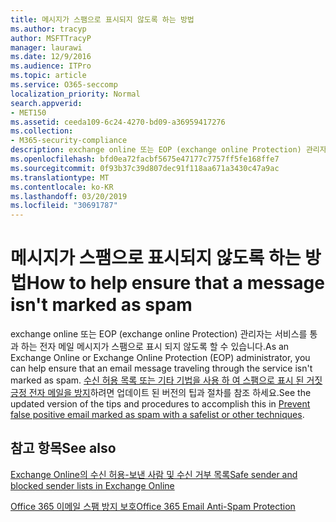 ```yaml
---
title: 메시지가 스팸으로 표시되지 않도록 하는 방법
ms.author: tracyp
author: MSFTTracyP
manager: laurawi
ms.date: 12/9/2016
ms.audience: ITPro
ms.topic: article
ms.service: O365-seccomp
localization_priority: Normal
search.appverid:
- MET150
ms.assetid: ceeda109-6c24-4270-bd09-a36959417276
ms.collection:
- M365-security-compliance
description: exchange online 또는 EOP (exchange online Protection) 관리자는 서비스를 통과 하는 전자 메일 메시지가 스팸으로 표시 되지 않도록 할 수 있습니다. 수신 허용 목록 또는 기타 기법을 사용 하 여 스팸으로 표시 된 거짓 긍정 전자 메일을 방지 하려면 업데이트 된 버전의 팁과 절차를 참조 하세요.
ms.openlocfilehash: bfd0ea72facbf5675e47177c7757ff5fe168ffe7
ms.sourcegitcommit: 0f93b37c39d807dec91f118aa671a3430c47a9ac
ms.translationtype: MT
ms.contentlocale: ko-KR
ms.lasthandoff: 03/20/2019
ms.locfileid: "30691787"
---
```

# <a name="how-to-help-ensure-that-a-message-isnt-marked-as-spam"></a><span data-ttu-id="a1b26-104">메시지가 스팸으로 표시되지 않도록 하는 방법</span><span class="sxs-lookup"><span data-stu-id="a1b26-104">How to help ensure that a message isn't marked as spam</span></span>

<span data-ttu-id="a1b26-105">exchange online 또는 EOP (exchange online Protection) 관리자는 서비스를 통과 하는 전자 메일 메시지가 스팸으로 표시 되지 않도록 할 수 있습니다.</span><span class="sxs-lookup"><span data-stu-id="a1b26-105">As an Exchange Online or Exchange Online Protection (EOP) administrator, you can help ensure that an email message traveling through the service isn't marked as spam.</span></span> <span data-ttu-id="a1b26-106">[수신 허용 목록 또는 기타 기법을 사용 하 여 스팸으로 표시 된 거짓 긍정 전자 메일을 방지](https://go.microsoft.com/fwlink/p/?LinkID=534224)하려면 업데이트 된 버전의 팁과 절차를 참조 하세요.</span><span class="sxs-lookup"><span data-stu-id="a1b26-106">See the updated version of the tips and procedures to accomplish this in [Prevent false positive email marked as spam with a safelist or other techniques](https://go.microsoft.com/fwlink/p/?LinkID=534224).</span></span> 
  
## <a name="see-also"></a><span data-ttu-id="a1b26-107">참고 항목</span><span class="sxs-lookup"><span data-stu-id="a1b26-107">See also</span></span>

[<span data-ttu-id="a1b26-108">Exchange Online의 수신 허용-보낸 사람 및 수신 거부 목록</span><span class="sxs-lookup"><span data-stu-id="a1b26-108">Safe sender and blocked sender lists in Exchange Online</span></span>](safe-sender-and-blocked-sender-lists-faq.md)

[<span data-ttu-id="a1b26-109">Office 365 이메일 스팸 방지 보호</span><span class="sxs-lookup"><span data-stu-id="a1b26-109">Office 365 Email Anti-Spam Protection</span></span>](https://support.office.com/article/Office-365-Email-Anti-Spam-Protection-6a601501-a6a8-4559-b2e7-56b59c96a586)

